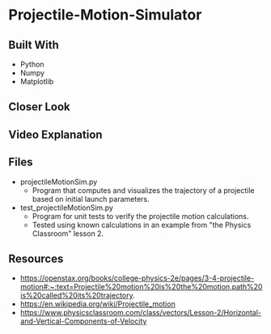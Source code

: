 # Projectile-Motion-Simulator

###


###


## Built With
* Python
* Numpy
* Matplotlib

## Closer Look

## Video Explanation

## Files
* projectileMotionSim.py
  * Program that computes and visualizes the trajectory of a projectile based on initial launch parameters.
* test_projectileMotionSim.py
  * Program for unit tests to verify the projectile motion calculations.
  * Tested using known calculations in an example from "the Physics Classroom" lesson 2.

## Resources
* https://openstax.org/books/college-physics-2e/pages/3-4-projectile-motion#:~:text=Projectile%20motion%20is%20the%20motion,path%20is%20called%20its%20trajectory.
* https://en.wikipedia.org/wiki/Projectile_motion
* https://www.physicsclassroom.com/class/vectors/Lesson-2/Horizontal-and-Vertical-Components-of-Velocity
